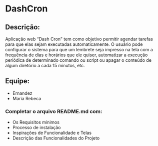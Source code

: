 # DashCron

## Descrição:

Aplicação web “Dash Cron” tem como objetivo permitir agendar  tarefas para que elas sejam executadas automaticamente. O usuário pode configurar o sistema para que um lembrete seja impresso na tela com a frequência de dias e horários que ele quiser, automatizar a execução periódica de determinado comando ou script ou apagar o conteúdo de algum diretório a cada 15 minutos, etc.

## Equipe:

* Ernandez
* Maria Rebeca

### Completar o arquivo README.md com:

* Os Requisitos mínimos
* Processo de instalação
* Inspirações de Funcionalidade e Telas
* Descrição das Funcionalidades do Projeto
